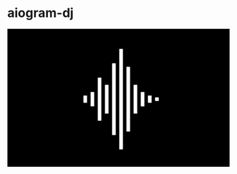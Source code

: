 # aiogram-dj
![Wave](white-sound-wave.gif)
<!--
```console
├── mybot
│   ├── __init__.py
│   ├── settings.py
└── startapp
    ├── __init__.py
    └── bot.py
```
-->
